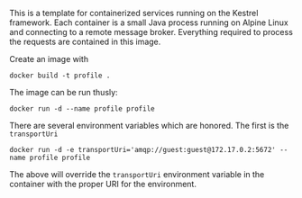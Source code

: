 This is a template for containerized services running on the Kestrel framework. Each container is a small Java process running on Alpine Linux and connecting to a remote message broker. Everything required to process the requests are contained in this image.

Create an image with 

```
docker build -t profile .
```

The image can be run thusly:
```$bash
docker run -d --name profile profile
``` 

There are several environment variables which are honored. The first is the `transportUri`

```$bash
docker run -d -e transportUri='amqp://guest:guest@172.17.0.2:5672' --name profile profile
``` 
The above will override the `transportUri` environment variable in the container with the proper URI for the environment.


